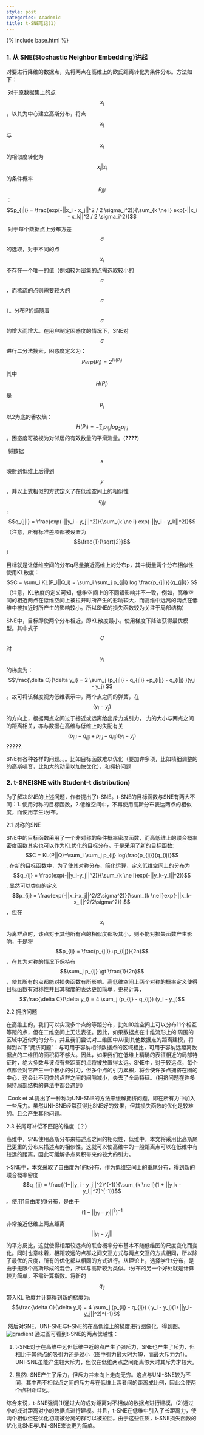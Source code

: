 ```yaml
---
style: post
categories: Academic
title: t-SNE笔记(1)
---
```

{% include base.html %}
### 1. 从 SNE(Stochastic Neighbor Embedding)讲起

​	对要进行降维的数据点，先将两点在高维上的欧氏距离转化为条件分布。方法如下：

​	对于原数据集上的点
$${x_i}$$，以其为中心建立高斯分布，将点
$$x_j$$与$$x_i$$的相似度转化为$$x_j|x_i$$的条件概率$$p_{j|i}$$： $$p_{j|i} = \frac{exp(-||x_i - x_j||^2 / 2 \sigma_i^2)}{\sum_{k \ne i} exp(-||x_i - x_k||^2 / 2 \sigma_i^2)}$$

​	对于每个数据点上分布方差$$\sigma$$的选取，对于不同的点$$x_i$$不存在一个唯一的值（例如较为密集的点需选取较小的$$\sigma$$，而稀疏的点则需要较大的$$\sigma$$）。分布P的熵随着$$\sigma$$的增大而增大。在用户制定困惑度的情况下，SNE对$$\sigma$$进行二分法搜索，困惑度定义为：$$Perp(P_i) = 2^{H(P_i)}$$其中$$H(P_i)$$是$$P_i$$以2为底的香农熵：
$$ H(P_i) = - \sum_j p_{j|i} log_{2}p_{j|i} $$。困惑度可被视为对邻居的有效数量的平滑测量。(**????**)

​	将数据$$x$$映射到低维上后得到$$y$$，并以上式相似的方式定义了在低维空间上的相似性
$$q_{j|i}$$:$$q_{j|i} = \frac{exp(-||y_i - y_j||^2)}{\sum_{k \ne i} exp(-||y_i - y_k||^2)}$$（注意，所有标准差项都被设置为$$\frac{1}{\sqrt{2}}$$）

​	目标就是让低维空间的分布q尽量接近高维上的分布p，其中衡量两个分布相似性使用KL散度：
$$C = \sum_i KL(P_i||Q_i) = \sum_i \sum_j p_{j|i} log \frac{p_{j|i}}{q_{j|i}} $$ （注意，KL散度的定义可知，低维空间上的不同错影响并不一致，例如，高维空间的相近两点在低维空间上被拉开时所产生的影响较大，而高维中远离的两点在低维中被拉近时所产生的影响较小。所以SNE的损失函数较为关注于局部结构）

​	SNE中，目标即使两个分布相近，即KL散度最小。使用梯度下降法获得最优模型。其中式子$$C$$对$$y_i$$的梯度为：
$$\frac{\delta C}{\delta y_i} = 2 \sum_j (p_{j|i} - q_{j|i} +p_{i|j}  - q_{i|j} )(y_i - y_j) $$。故可将该梯度视为低维表示中，两个点之间的弹簧，在$$(y_i-y_j)$$的方向上，根据两点之间过于接近或远离给出斥力或引力， 力的大小与两点之间的距离相关，亦与数据在高维与低维上的失配有关$$(p_{j|i} - q_{j|i} +p_{i|j}  - q_{i|j} )(y_i - y_j)$$ **?????**.

​	SNE有各种各样的问题。。。比如目标函数难以优化（要加许多项，比如精细调整的的高斯噪音，比如大的动量以加快优化），和拥挤问题

### 2. t-SNE(SNE with Student-t distribution)

为了解决SNE的上述问题，作者提出了t-SNE。t-SNE的目标函数与SNE有两大不同：1. 使用对称的目标函数，2.低维空间中，不再使用高斯分布表达两点的相似度，而使用学生t分布。

2.1	对称的SNE

​	SNE中的目标函数采用了一个非对称的条件概率密度函数，而高低维上的联合概率密度函数其实也可以作为KL优化的目标分布。于是采用了新的目标函数:
$$C = KL(P||Q)=\sum_i \sum_j p_{ij} log\frac{p_{ij}}{q_{ij}}$$. 在新的目标函数中，为了使其对称分布，简化运算，定义低维空间上的分布为$$q_{ij} = \frac{exp(-||y_i-y_j||^2)}{\sum_{k \ne l}exp(-||y_k-y_l||^2)}$$. 显然可以类似的定义$$p_{ij} = \frac{exp(-||x_i-x_j||^2/2\sigma^2)}{\sum_{k \ne l}exp(-||x_k-x_l||^2/2\sigma^2)} $$，但在$$x_i$$为离群点时，该点对于其他所有点的相似度都极其小，则不能对损失函数产生影响，于是将$$p_{ij} = \frac{p_{j|i}+p_{i|j}}{2n}$$，在其为对称的情况下保持有$$\sum_j p_{ij} \gt \frac{1}{2n}$$，使其所有的点都能对损失函数有所影响。高低维空间上两个对称的概率定义使得目标函数有对称性并且其梯度的表达更加简单，更易计算，$$\frac{\delta C}{\delta y_i} = 4 \sum_j (p_{ij} - q_{ij}) (y_i - y_j)$$

2.2 拥挤问题

​	在高维上的，我们可以实现多个点的等距分布，比如10维空间上可以分布11个相互等距的点，但在二维空间上无法表征。因此，如果数据点在十维流形上的i周围的区域中近似均匀分布，并且我们尝试对二维图中从i到其他数据点的距离建模，将得到以下“拥挤问题”：与可用于容纳相邻数据点的区域相比，可用于容纳远距离数据点的二维图的面积将不够大。因此，如果我们在低维上精确的表征相近的局部特征时，绝大多数与该点有些距离的点将被放置得太远。SNE中，对于较远点，每个点都会对它产生一个极小的引力，但多个点的引力累积，将会使许多点拥挤在图的中心，这会让不同类的点群之间的间隙减小，失去了全局特征。（拥挤问题在许多保持局部结构的算法中都会遇到）

​	Cook et al.提出了一种称为UNI-SNE的方法来缓解拥挤问题。即在所有力中加入一些斥力。虽然UNI-SNE经常获得比SNE好的效果，但其损失函数的优化是较难的。且会产生其他问题。

2.3 长尾可补偿不匹配的维度（？）

​	高维中，SNE使用高斯分布来描述点之间的相似性，低维中，本文将采用比高斯尾巴更重的分布来描述点的相似性。这就可以使高维中的一般距离点可以在低维中有较远的距离，因此可缓解多点累积带来的较大的引力。

​	t-SNE中，本文采取了自由度为1的t分布，作为低维空间上的重尾分布，得到新的联合概率密度
$$q_{ij} = \frac{(1+||y_i - y_j||^2)^{-1}}{\sum_{k \ne l}(1 + ||y_k - y_l||^2)^{-1}}$$。使用1自由度的t分布，是由于$$(1-||y_i - y_j||^2)^{-1}$$非常接近低维上两点距离$$||y_i -y_j||$$的平方反比，这就使得相距较远点的联合概率分布基本不随低维图的尺度变化而变化。同时也意味着，相距较远的点群之间交互方式与两点交互的方式相同，所以除了最优的尺度，所有的优化都以相同的方式进行。从理论上，选择学生t分布，是由于无限个高斯形成的混合，所以与高斯较为类似。t分布的另一个好处就是计算较为简单，不需计算指数。将新的$$q_{ij}$$带入KL
散度并计算得到新的梯度为:
$$\frac{\delta C}{\delta y_i} = 4 \sum_j (p_{ij} - q_{ij}) ( y_i - y_j)(1+||y_i-y_j||^2)^{-1}$$

​	然后对SNE，UNI-SNE与t-SNE的在高低维上的梯度进行图像化，得到图。
![gradient][t-sne_gradient]
通过图可看到t-SNE的两点优越性：

1.   t-SNE对于在高维中远但低维中近的点产生了强斥力，SNE也产生了斥力，但相比于其他点的吸引力还是过小（图中引力最大时为19，而最大斥力为1）。UNI-SNE虽能产生较大斥力，但仅在低维两点之间距离够大时其斥力才较大。

2.   虽然t-SNE产生了斥力，但斥力并未向上走向无穷。这点与UNI-SNE较为不同，其中两不相似点之间的斥力与在低维上两者间的距离成比例，因此会使两个点相距过远。

  综合来说，t-SNE强调(1)通过大的成对距离对不相似的数据点进行建模，(2)通过小的成对距离对小的数据点进行建模。并且，t-SNE在低维中引入了长距离力，使两个相似但在优化初期被分离的群可以被拉回。由于这些性质，t-SNE损失函数的优化比SNE与UNI-SNE来说更为简单。


[t-sne_gradient]: {{base}}/assets/2017-02-27-t_SNE_gradient.png
